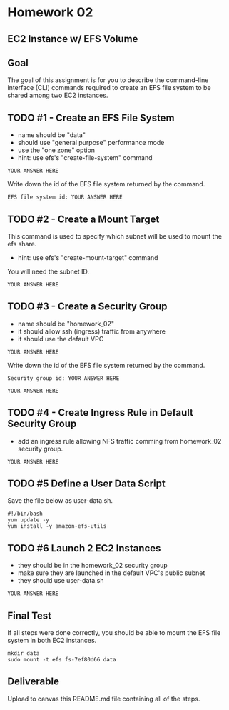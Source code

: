 # Homework 02

## EC2 Instance w/ EFS Volume

## Goal
The goal of this assignment is for you to describe the command-line interface (CLI) commands required to create an EFS file system to be shared among two EC2 instances. 

## TODO #1 - Create an EFS File System

* name should be "data"
* should use "general purpose" performance mode
* use the "one zone" option
* hint: use efs's "create-file-system" command

```
YOUR ANSWER HERE
```

Write down the id of the EFS file system returned by the command. 

```
EFS file system id: YOUR ANSWER HERE
```

## TODO #2 - Create a Mount Target 

This command is used to specify which subnet will be used to mount the efs share. 

* hint: use efs's "create-mount-target" command

You will need the subnet ID. 

```
YOUR ANSWER HERE
```

## TODO #3 - Create a Security Group

* name should be "homework_02"
* it should allow ssh (ingress) traffic from anywhere 
* it should use the default VPC

```
YOUR ANSWER HERE
```
Write down the id of the EFS file system returned by the command. 

```
Security group id: YOUR ANSWER HERE
```

```
YOUR ANSWER HERE
```

## TODO #4 - Create Ingress Rule in Default Security Group

* add an ingress rule allowing NFS traffic comming from homework_02 security group. 

```
YOUR ANSWER HERE
```

## TODO #5 Define a User Data Script

Save the file below as user-data.sh.

```
#!/bin/bash
yum update -y
yum install -y amazon-efs-utils
```

## TODO #6 Launch 2 EC2 Instances 

* they should be in the homework_02 security group
* make sure they are launched in the default VPC's public subnet 
* they should use user-data.sh

```
YOUR ANSWER HERE
```

## Final Test 

If all steps were done correctly, you should be able to mount the EFS file system in both EC2 instances. 

```
mkdir data
sudo mount -t efs fs-7ef80d66 data
```

## Deliverable

Upload to canvas this README.md file containing all of the steps. 